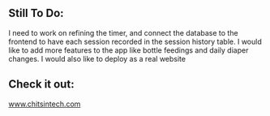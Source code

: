 ## Still To Do:
I need to work on refining the timer, and connect the database to the frontend to have each session recorded in the session history table.
I would like to add more features to the app like bottle feedings and daily diaper changes. I would also like to deploy as a real website
## Check it out:
www.chitsintech.com
